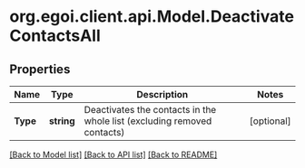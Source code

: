 # org.egoi.client.api.Model.DeactivateContactsAll
## Properties

Name | Type | Description | Notes
------------ | ------------- | ------------- | -------------
**Type** | **string** | Deactivates the contacts in the whole list (excluding removed contacts) | [optional] 

[[Back to Model list]](../README.md#documentation-for-models) [[Back to API list]](../README.md#documentation-for-api-endpoints) [[Back to README]](../README.md)

